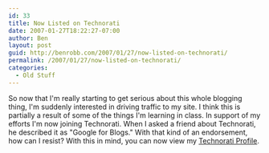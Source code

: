 ```yaml
---
id: 33
title: Now Listed on Technorati
date: 2007-01-27T18:22:27-07:00
author: Ben
layout: post
guid: http://benrobb.com/2007/01/27/now-listed-on-technorati/
permalink: /2007/01/27/now-listed-on-technorati/
categories:
  - Old Stuff
---
```

So now that I'm really starting to get serious about this whole blogging thing, I'm suddenly interested in driving traffic to my site.  I think this is partially a result of some of the things I'm learning in class.  In support of my efforts I'm now joining Technorati.  When I asked a friend about Technorati, he described it as "Google for Blogs."  With that kind of an endorsement, how can I resist?  With this in mind, you can now view my <a href="http://www.technorati.com/claim/ugdcsshmpm" rel="me">Technorati Profile</a>.
